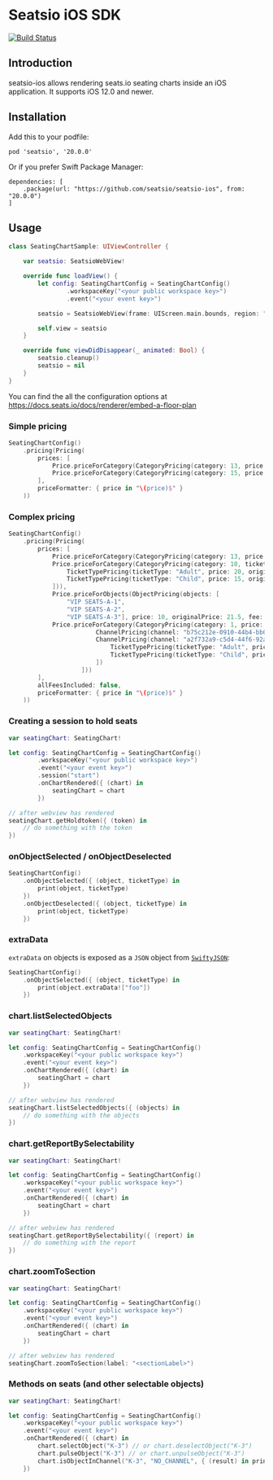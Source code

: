 # Seatsio iOS SDK

[![Build Status](https://travis-ci.org/seatsio/seatsio-ios.svg?branch=master)](https://travis-ci.org/seatsio/seatsio-ios)

## Introduction

seatsio-ios allows rendering seats.io seating charts inside an iOS application. It supports iOS 12.0 and newer.

## Installation

Add this to your podfile:

```
pod 'seatsio', '20.0.0'
```

Or if you prefer Swift Package Manager:

```
dependencies: [
    .package(url: "https://github.com/seatsio/seatsio-ios", from: "20.0.0")
]
```

## Usage

```swift
class SeatingChartSample: UIViewController {

    var seatsio: SeatsioWebView!

    override func loadView() {
        let config: SeatingChartConfig = SeatingChartConfig()
                .workspaceKey("<your public workspace key>")
                .event("<your event key>")

        seatsio = SeatsioWebView(frame: UIScreen.main.bounds, region: "eu", seatsioConfig: config)

        self.view = seatsio
    }

    override func viewDidDisappear(_ animated: Bool) {
        seatsio.cleanup()
        seatsio = nil
    }
}
```

You can find the all the configuration options at https://docs.seats.io/docs/renderer/embed-a-floor-plan

### Simple pricing

```swift
SeatingChartConfig()
    .pricing(Pricing(
        prices: [
            Price.priceForCategory(CategoryPricing(category: 13, price: 15)),
            Price.priceForCategory(CategoryPricing(category: 15, price: 10))
        ],
        priceFormatter: { price in "\(price)$" }
    ))
```

### Complex pricing

```swift
SeatingChartConfig()
    .pricing(Pricing(
        prices: [
            Price.priceForCategory(CategoryPricing(category: 13, price: 10, originalPrice: 15.5)),
            Price.priceForCategory(CategoryPricing(category: 10, ticketTypes: [
                TicketTypePricing(ticketType: "Adult", price: 20, originalPrice: 25, fee: 3),
                TicketTypePricing(ticketType: "Child", price: 15, originalPrice: 20, fee: 2.5),
            ])),
            Price.priceForObjects(ObjectPricing(objects: [
                "VIP SEATS-A-1",
                "VIP SEATS-A-2",
                "VIP SEATS-A-3"], price: 10, originalPrice: 21.5, fee: 3)),
            Price.priceForCategory(CategoryPricing(category: 1, price: 30, channels: [
                        ChannelPricing(channel: "b75c212e-0910-44b4-bb0a-98376e49c5b1", price: 10),
                        ChannelPricing(channel: "a2f732a9-c5d4-44f6-92a1-6f7e9b9c6147", ticketTypes: [
                            TicketTypePricing(ticketType: "Adult", price: 20, description: "16 and older", originalPrice: 22, fee: 3),
                            TicketTypePricing(ticketType: "Child", price: 15, originalPrice: 20, fee: 2.5),
                        ])
                    ]))
        ],
        allFeesIncluded: false,
        priceFormatter: { price in "\(price)$" }
    ))
```

### Creating a session to hold seats

```swift
var seatingChart: SeatingChart!

let config: SeatingChartConfig = SeatingChartConfig()
        .workspaceKey("<your public workspace key>")
        .event("<your event key>")
        .session("start")
        .onChartRendered({ (chart) in
            seatingChart = chart
        })

// after webview has rendered
seatingChart.getHoldtoken({ (token) in
    // do something with the token
})
```

### onObjectSelected / onObjectDeselected

```swift
SeatingChartConfig()
    .onObjectSelected({ (object, ticketType) in
        print(object, ticketType)
    })
    .onObjectDeselected({ (object, ticketType) in
        print(object, ticketType)
    })
```

### extraData

`extraData` on objects is exposed as a `JSON` object from [`SwiftyJSON`](https://github.com/SwiftyJSON/SwiftyJSON):

```swift
SeatingChartConfig()
    .onObjectSelected({ (object, ticketType) in
        print(object.extraData!["foo"])
    })
```

### chart.listSelectedObjects

```swift
var seatingChart: SeatingChart!

let config: SeatingChartConfig = SeatingChartConfig()
    .workspaceKey("<your public workspace key>")
    .event("<your event key>")
    .onChartRendered({ (chart) in
        seatingChart = chart
    })

// after webview has rendered
seatingChart.listSelectedObjects({ (objects) in
    // do something with the objects
})
```

### chart.getReportBySelectability

```swift
var seatingChart: SeatingChart!

let config: SeatingChartConfig = SeatingChartConfig()
    .workspaceKey("<your public workspace key>")
    .event("<your event key>")
    .onChartRendered({ (chart) in
        seatingChart = chart
    })

// after webview has rendered
seatingChart.getReportBySelectability({ (report) in
    // do something with the report
})
```

### chart.zoomToSection

```swift
var seatingChart: SeatingChart!

let config: SeatingChartConfig = SeatingChartConfig()
    .workspaceKey("<your public workspace key>")
    .event("<your event key>")
    .onChartRendered({ (chart) in
        seatingChart = chart
    })

// after webview has rendered
seatingChart.zoomToSection(label: "<sectionLabel>")
```

### Methods on seats (and other selectable objects)

```swift
var seatingChart: SeatingChart!

let config: SeatingChartConfig = SeatingChartConfig()
    .workspaceKey("<your public workspace key>")
    .event("<your event key>")
    .onChartRendered({ (chart) in
        chart.selectObject("K-3") // or chart.deselectObject("K-3")
        chart.pulseObject("K-3") // or chart.unpulseObject("K-3")
        chart.isObjectInChannel("K-3", "NO_CHANNEL", { (result) in print("Is object in channel NO_CHANNEL? " + String(result)) })
    })
```
